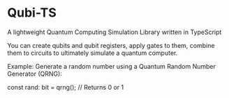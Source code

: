 # Qubi-TS
A lightweight Quantum Computing Simulation Library written in TypeScript

You can create qubits and qubit registers, apply gates to them, combine them to circuits to ultimately simulate a quantum computer.

Example: Generate a random number using a Quantum Random Number Generator (QRNG):

const rand: bit = qrng(); // Returns 0 or 1


